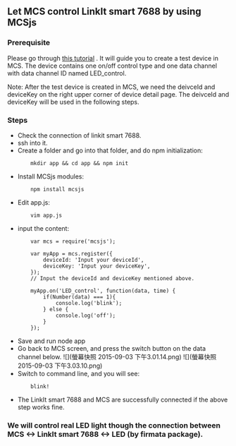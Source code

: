 ## Let MCS control LinkIt smart 7688 by using MCSjs

### Prerequisite

Please go through [this tutorial](https://mcs.mediatek.com/resources/latest/tutorial/getting_started) . It will guide you to create a test device in MCS. The device contains one on/off control type and one data channel with data channel ID named LED_control.

Note: After the test device is created in MCS,  we need the deivceId and deviceKey on the right upper corner of device detail page. The  deivceId and deviceKey will be used in the following steps.

### Steps

* Check the connection of linkit smart 7688.
* ssh into it.
* Create a folder and go into that folder, and do npm initialization:
    ``` 
        mkdir app && cd app && npm init
    ```
* Install MCSjs modules:
    ``` 
        npm install mcsjs
    ```
* Edit app.js:
    ```
        vim app.js
    ```
* input the content:
    ```
        var mcs = require('mcsjs');
        
        var myApp = mcs.register({
            deviceId: 'Input your deviceId',
            deviceKey: 'Input your deviceKey',
        });
        // Input the deviceId and deviceKey mentioned above.
        
        myApp.on('LED_control', function(data, time) {
            if(Number(data) === 1){                     
                console.log('blink');
            } else {
                console.log('off');
            }
        }); 
    ```
* Save and run node app
* Go back to MCS screen, and press the switch button on the data channel below.
    ![](螢幕快照 2015-09-03 下午3.01.14.png)
    ![](螢幕快照 2015-09-03 下午3.03.10.png)
* Switch to command line, and you will see:
    ```
        blink!
    ```
* The LinkIt smart 7688 and MCS are successfully connected if the above step works fine.

### We will control real LED light though the connection between  MCS <-> LinkIt smart 7688 <-> LED (by firmata package).
